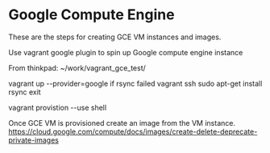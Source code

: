 Google Compute Engine
=====================

These are the steps for creating GCE VM instances and images.


Use vagrant google plugin to spin up Google compute engine instance

From thinkpad:
~/work/vagrant_gce_test/

vagrant up --provider=google
if rsync failed
vagrant ssh
sudo apt-get install rsync
exit

vagrant provistion --use shell


Once GCE VM is provisioned create an image from the VM instance.
https://cloud.google.com/compute/docs/images/create-delete-deprecate-private-images




